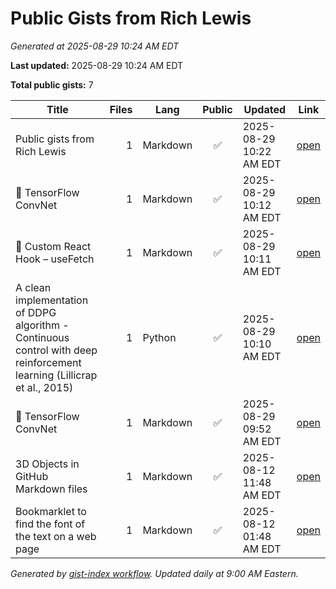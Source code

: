 # Public Gists from Rich Lewis

_Generated at 2025-08-29 10:24 AM EDT_

**Last updated:** 2025-08-29 10:24 AM EDT

**Total public gists:** 7

| Title | Files | Lang | Public | Updated | Link |
|---|---:|---|:---:|---|---|
| Public gists from Rich Lewis | 1 | Markdown | ✅ | 2025-08-29 10:22 AM EDT | [open](https://gist.github.com/RichLewis007/a48c0ac6b651a36724ce6314d5242c74) |
| 🧠 TensorFlow ConvNet | 1 | Markdown | ✅ | 2025-08-29 10:12 AM EDT | [open](https://gist.github.com/RichLewis007/39c9c5bcf59037c030a84501212a0733) |
| 🔄 Custom React Hook – useFetch | 1 | Markdown | ✅ | 2025-08-29 10:11 AM EDT | [open](https://gist.github.com/RichLewis007/94dc04cd0150766bff8cd23c984843c0) |
| A clean implementation of DDPG algorithm - Continuous control with deep reinforcement learning (Lillicrap et al., 2015) | 1 | Python | ✅ | 2025-08-29 10:10 AM EDT | [open](https://gist.github.com/RichLewis007/e17ee64d75a3310518a50b3109211284) |
| 🧠 TensorFlow ConvNet | 1 | Markdown | ✅ | 2025-08-29 09:52 AM EDT | [open](https://gist.github.com/RichLewis007/33acea5d8a3ff20ffe01918e73551b83) |
| 3D Objects in GitHub Markdown files | 1 | Markdown | ✅ | 2025-08-12 11:48 AM EDT | [open](https://gist.github.com/RichLewis007/31093ca3c017021f1e502edd96bf89e7) |
| Bookmarklet to find the font of the text on a web page | 1 | Markdown | ✅ | 2025-08-12 01:48 AM EDT | [open](https://gist.github.com/RichLewis007/45384ad7d26361b85d8acbd2127a48fe) |

_Generated by [gist-index workflow](https://github.com/RichLewis007/gist-index). Updated daily at 9:00 AM Eastern._
